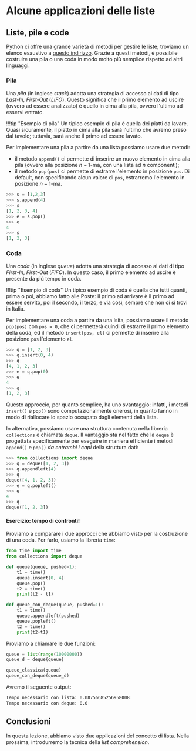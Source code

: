 # Alcune applicazioni delle liste

## Liste, pile e code

Python ci offre una grande varietà di metodi per gestire le liste; troviamo un elenco esaustivo a [questo indirizzo](https://docs.python.org/3/tutorial/datastructures.html#more-on-lists). Grazie a questi metodi, è possibile costruire una pila o una coda in modo molto più semplice rispetto ad altri linguaggi.

### Pila

Una *pila* (in inglese *stack*) adotta una strategia di accesso ai dati di tipo *Last-In, First-Out* (*LIFO*). Questo significa che il primo elemento ad uscire (ovvero ad essere analizzato) è quello in cima alla pila, ovvero l'ultimo ad esservi entrato.

!!!tip "Esempio di pila"
	Un tipico esempio di pila è quella dei piatti da lavare. Quasi sicuramente, il piatto in cima alla pila sarà l'ultimo che avremo preso dal tavolo; tuttavia, sarà anche il primo ad essere lavato.

Per implementare una pila a partire da una lista possiamo usare due metodi:

* il metodo `append()` ci permette di inserire un nuovo elemento in cima alla pila (ovvero alla posizione $n-1$-ma, con una lista ad $n$ componenti);
* il metodo `pop(pos)` ci permette di estrarre l'elemento in posizione `pos`. Di default, non specificando alcun valore di `pos`, estrarremo l'elemento in posizione $n-1$-ma.

```py
>>> s = [1,2,3]
>>> s.append(4)
>>> s
[1, 2, 3, 4]
>>> e = s.pop()
>>> e
4
>>> s
[1, 2, 3]
```

### Coda

Una *coda* (in inglese *queue*) adotta una strategia di accesso ai dati di tipo *First-In, First-Out* (*FIFO*). In questo caso, il primo elemento ad uscire è presente da più tempo in coda.

!!!tip "Esempio di coda"
	Un tipico esempio di coda è quella che tutti quanti, prima o poi, abbiamo fatto alle Poste: il primo ad arrivare è il primo ad essere servito, poi il secondo, il terzo, e via così, sempre che non ci si trovi in Italia.

Per implementare una coda a partire da una lsita, possiamo usare il metodo `pop(pos)` con `pos = 0`, che ci permetterà quindi di estrarre il primo elemento della coda, ed il metodo `insert(pos, el)` ci permette di inserire alla posizione `pos` l'elemento `el`.

```py
>>> q = [1, 2, 3]
>>> q.insert(0, 4)
>>> q
[4, 1, 2, 3]
>>> e = q.pop(0)
>>> e
4
>>> q
[1, 2, 3]
```

Questo approccio, per quanto semplice, ha uno svantaggio: infatti, i metodi `insert()` e `pop()` sono computazionalmente onerosi, in quanto fanno in modo di riallocare lo spazio occupato dagli elementi della lista.

In alternativa, possiamo usare una struttura contenuta nella libreria `collections` e chiamata `deque`. Il vantaggio sta nel fatto che la `deque` è progettata specificamente per eseguire in maniera efficiente i metodi `append()` e `pop()` *da entrambi i capi* della struttura dati:

```py
>>> from collections import deque
>>> q = deque([1, 2, 3])
>>> q.appendleft(4)
>>> q
deque([4, 1, 2, 3])
>>> e = q.popleft()
>>> e
4
>>> q
deque([1, 2, 3])
```

#### Esercizio: tempo di confronti!

Proviamo a comparare i due approcci che abbiamo visto per la costruzione di una coda. Per farlo, usiamo la libreria `time`:

```py
from time import time
from collections import deque

def queue(queue, pushed=1):
	t1 = time()
	queue.insert(0, 4)
	queue.pop()
	t2 = time()
	print(t2 - t1)

def queue_con_deque(queue, pushed=1):
	t1 = time()
	queue.appendleft(pushed)
	queue.popleft()
	t2 = time()
	print(t2-t1)
```

Proviamo a chiamare le due funzioni:

```py
queue = list(range(10000000))
queue_d = deque(queue)

queue_classica(queue)
queue_con_deque(queue_d)
```

Avremo il seguente output:

```sh
Tempo necessario con lista: 0.08756685256958008
Tempo necessario con deque: 0.0
```

## Conclusioni

In questa lezione, abbiamo visto due applicazioni del concetto di lista. Nella prossima, introdurremo la tecnica della *list comprehension*.
